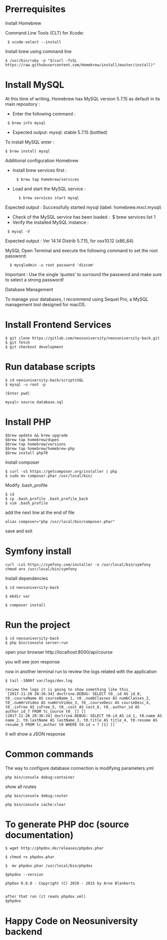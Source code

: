Prerrequisites
==

Install Homebrew

Command Line Tools (CLT) for Xcode:

```
 $ xcode-select --install
```

Install brew using command line
```
$ /usr/bin/ruby -e "$(curl -fsSL https://raw.githubusercontent.com/Homebrew/install/master/install)"
```

Install MySQL
===================

At this time of writing, Homebrew has MySQL version 5.7.15 as default
 in its main repository :
*	Enter the following command : 
```
 $ brew info mysql
 ```
 
*	Expected output: mysql: stable 5.7.15 (bottled)

To install MySQL enter : 
```
$ brew install mysql
```

Additional configuration
Homebrew
*	Install brew services first :
```
     $ brew tap homebrew/services
```
*	Load and start the MySQL service :
```
      $ brew services start mysql
```

Expected output : Successfully started mysql (label: homebrew.mxcl.mysql)

*	Check of the MySQL service has been loaded : 
   $ brew services list 1
*	Verify the installed MySQL instance :
```
 $ mysql -V
```
Expected output : Ver 14.14 Distrib 5.7.15, for osx10.12 (x86_64)

MySQL
Open Terminal and execute the following command to set the root password:
```
  $ mysqladmin -u root password 'discom'
```
Important : Use the single ‘quotes’ to surround the password and make sure to select a strong password!

Database Management

To manage your databases, I recommend using Sequel Pro, a MySQL management tool designed for macOS.


Install Frontend Services
=========

```
$ git clone https://gitlab.com/neosuniversity/neosuniversity-back.git
$ git fetch
$ git checkout development
```

Run database scripts
===================

```
$ cd neosuniversity-back/scriptsSQL
$ mysql -u root -p

(Enter pwd)

mysql> source database.sql
```

Install PHP
==

```
$brew update && brew upgrade
$brew tap homebrew/dupes
$brew tap homebrew/versions
$brew tap homebrew/homebrew-php
$brew install php70
```

Install composer

```
$ curl -sS https://getcomposer.org/installer | php
$ sudo mv composer.phar /usr/local/bin/
```

Modify .bash_profile

```
$ cd
$ cp .bash_profile .bash_profile_back
$ vim .bash_profile
```

add the next line at the end of file
```
alias composer="php /usr/local/bin/composer.phar"
```

save and exit

Symfony install
==

```
curl -LsS https://symfony.com/installer -o /usr/local/bin/symfony
chmod a+x /usr/local/bin/symfony
```

Install dependencies
```
$ cd neosuniversity-back

$ mkdir var

$ composer install
```


Run the project
===============
```
$ cd neosuniversity-back
$ php bin/console server:run
```

open your browser http://localhost:8000/api/course

you will see json response


now in another terminal run
to review the logs related with the application

```
$ tail -1000f var/logs/dev.log
```

```
review the logs it is going to show something like this_
´[2017-11-28 20:36:34] doctrine.DEBUG: SELECT t0_.id AS id_0, t0_.courseName AS courseName_1, t0_.numbClasses AS numbClasses_2, t0_.numHrsVideo AS numHrsVideo_3, t0_.courseDesc AS courseDesc_4, t0_.isFree AS isFree_5, t0_.cost AS cost_6, t0_.author_id AS author_id_7 FROM tc_course t0_ [] []
[2017-11-28 20:36:34] doctrine.DEBUG: SELECT t0.id AS id_1, t0.name AS name_2, t0.lastName AS lastName_3, t0.title AS title_4, t0.resume AS resume_5 FROM tc_author t0 WHERE t0.id = ? [1] []´
```

it will show a JSON response



Common commands
===============

The way to configure database connection is modifying parameters.yml

```
php bin/console debug:container
```

show all routes
```
php bin/console debug:router

php bin/console cache:clear
```

To generate PHP doc (source documentation)
=========================================
```
$ wget http://phpdox.de/releases/phpdox.phar

$ chmod +x phpdox.phar

$  mv phpdox.phar /usr/local/bin/phpdox

$phpdox --version

phpDox 0.8.0 - Copyright (C) 2010 - 2015 by Arne Blankerts


after that run (it reads phpdox.xml)
$phpdox
```

Happy Code on Neosuniversity backend
==